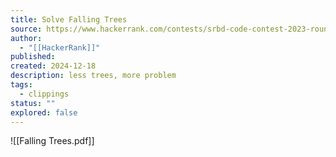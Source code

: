```yaml
---
title: Solve Falling Trees
source: https://www.hackerrank.com/contests/srbd-code-contest-2023-round-2/challenges/falling-trees
author:
  - "[[HackerRank]]"
published:
created: 2024-12-18
description: less trees, more problem
tags:
  - clippings
status: ""
explored: false
---
```

![[Falling Trees.pdf]]